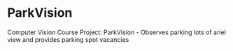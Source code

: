 # ParkVision
Computer Vision Course Project: ParkVision - Observes parking lots of ariel view and provides parking spot vacancies
